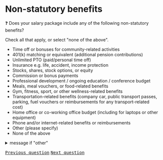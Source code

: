 # Non-statutory benefits

:question: Does your salary package include any of the following non-statutory benefits?

Check all that apply, or select "none of the above".

- Time off or bonuses for community-related activities
- 401(k) matching or equivalent (additional pension contributions)
- Unlimited PTO (paid/personal time off)
- Insurance e.g. life, accident, income protection
- Stocks, shares, stock options, or equity
- Commission or bonus payments
- Professional development / ongoing education / conference budget
- Meals, meal vouchers, or food-related benefits
- Gym, fitness, sport, or other wellness-related benefits
- Transportation-related benefits (company car, public transport passes, parking, fuel vouchers or reimbursements for any transport-related cost)
- Home office or co-working office budget (including for laptops or other equipment)
- Phone and/or internet-related benefits or reimbursements
- Other (please specify)
- None of the above

<details>
	<summary>message if "other"</summary>
	Please specify your additional benefits:
</details>

<kbd>[Previous question](./Da_3_extra_statutory_benefits.md)</kbd>
<kbd>[Next question](./Da_5_salary_confirmation.md)</kbd>